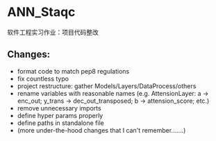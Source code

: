 # ANN_Staqc

 软件工程实习作业：项目代码整改

## Changes:

* format code to match pep8 regulations
* fix countless typo
* project restructure: gather Models/Layers/DataProcess/others
* rename variables with reasonable names (e.g. AttensionLayer: a -> enc_out; y_trans -> dec_out_transposed; b -> attension_score; etc.)
* remove unnecessary imports
* define hyper params properly
* define paths in standalone file
* (more under-the-hood changes that I can't remember.......)
